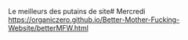 Le meilleurs des putains de site# Mercredi
https://organiczero.github.io/Better-Mother-Fucking-Website/betterMFW.html

